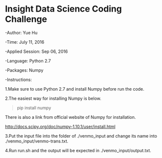 # Insight Data Science Coding Challenge 
-Author: Yue Hu 

-Time: July 11, 2016

-Applied Session: Sep 06, 2016

-Language: Python 2.7

-Packages: Numpy

-Instructions: 

1.Make sure to use Python 2.7 and install Numpy before run the code. 

2.The easiest way for installing Numpy is below. 
> pip install numpy

There is also a link from official website of Numpy for installation. 

http://docs.scipy.org/doc/numpy-1.10.1/user/install.html

3.Put the input file into the folder of ./venmo_input and change its name into ./venmo_input/venmo-trans.txt.

4.Run run.sh and the output will be expected in ./venmo_input/output.txt.



